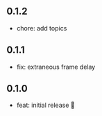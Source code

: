 ## 0.1.2

- chore: add topics

## 0.1.1

- fix: extraneous frame delay

## 0.1.0

- feat: initial release 🎉

